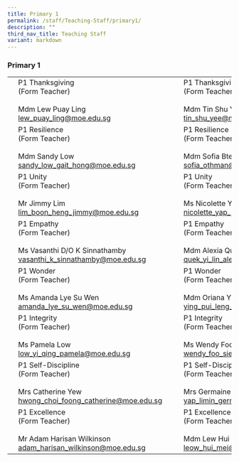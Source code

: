 ```yaml
---
title: Primary 1
permalink: /staff/Teaching-Staff/primary1/
description: ""
third_nav_title: Teaching Staff
variant: markdown
---
```

### Primary 1

|  	|  	|  	|  	|  	|
|---	|---	|---	|---	|---	|
|  	| P1 Thanksgiving<br>(Form Teacher)<br><br> Mdm Lew Puay Ling<br>lew_puay_ling@moe.edu.sg	|   	|| P1 Thanksgiving<br>(Form Teacher)<br><br>  Mdm Tin Shu Yee<br>tin_shu_yee@moe.edu.sg	|
| 	| P1 Resilience<br>(Form Teacher)<br><br>Mdm Sandy Low<br>sandy_low_gait_hong@moe.edu.sg 	|   	| 	| P1 Resilience<br>(Form Teacher)<br><br>Mdm Sofia Bte Othman<br>sofia_othman@moe.edu.sg	|
| 	| P1 Unity <br>(Form Teacher)<br><br> Mr Jimmy Lim<br>lim_boon_heng_jimmy@moe.edu.sg 	|   	|	| P1 Unity <br>(Form Teacher)<br><br> Ms Nicolette Yap<br>nicolette_yap_jee_lian@moe.edu.sg 	|
| 	| P1 Empathy<br>(Form Teacher)<br><br> Ms Vasanthi D/O K Sinnathamby<br>vasanthi_k_sinnathamby@moe.edu.sg|   	|| P1 Empathy<br>(Form Teacher)<br><br>Mdm Alexia Quek<br>quek_yi_lin_alexia@moe.edu.sg	|
| 	| P1 Wonder<br>(Form Teacher)<br><br>Ms Amanda Lye Su Wen<br>amanda_lye_su_wen@moe.edu.sg 	|   	| | P1 Wonder<br>(Form Teacher)<br><br>Mdm Oriana Ying<br>ying_pui_leng_oriana@moe.edu.sg 	|
| 	| P1 Integrity<br>(Form Teacher)<br><br>Ms Pamela Low<br>low_yi_qing_pamela@moe.edu.sg|   	|	| P1 Integrity<br>(Form Teacher)<br><br>Ms Wendy Foo<br>wendy_foo_siew_li@moe.edu.sg	|
|	| P1 Self-Discipline<br>(Form Teacher)<br><br>Mrs Catherine Yew<br>hwong_choi_foong_catherine@moe.edu.sg 	|    	| 	| P1 Self-Discipline<br>(Form Teacher)<br><br>Mrs Germaine Cheng<br>yap_limin_germaine@moe.edu.sg	 	|
| | P1 Excellence<br>(Form Teacher)<br><br>Mr Adam Harisan Wilkinson<br>adam_harisan_wilkinson@moe.edu.sg	|   	| 	| P1 Excellence <br>(Form Teacher)<br><br>Mdm Lew Hui Mei<br>leow_hui_mei@moe.edu.sg 	|